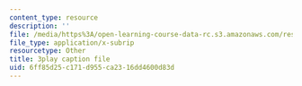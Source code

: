 ```yaml
---
content_type: resource
description: ''
file: /media/https%3A/open-learning-course-data-rc.s3.amazonaws.com/res-15-003-shaping-the-future-of-work-15-662x-spring-2016/6ff85d25c171d955ca2316dd4600d83d_ADWGuj3nDQo.srt
file_type: application/x-subrip
resourcetype: Other
title: 3play caption file
uid: 6ff85d25-c171-d955-ca23-16dd4600d83d
---
```

